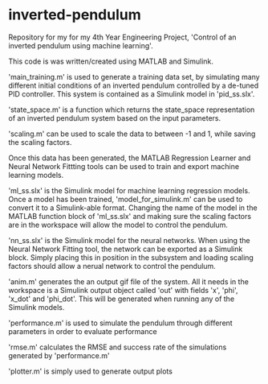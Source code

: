 # inverted-pendulum
Repository for my for my 4th Year Engineering Project, 'Control of an inverted pendulum using machine learning'.

This code is was written/created using MATLAB and Simulink.

'main_training.m' is used to generate a training data set, by simulating many different initial conditions of an inverted pendulum controlled by a de-tuned PID controller. This system is contained as a Simulink model in 'pid_ss.slx'.

'state_space.m' is a function which returns the state_space representation of an inverted pendulum system based on the input parameters.

'scaling.m' can be used to scale the data to between -1 and 1, while saving the scaling factors.

Once this data has been generated, the MATLAB Regression Learner and Neural Network Fittting tools can be used to train and export machine learning models.

'ml_ss.slx' is the Simulink model for machine learning regression models. Once a model has been trained, 'model_for_simulink.m' can be used to convert it to a Simulink-able format. Changing the name of the model in the MATLAB function block of 'ml_ss.slx' and making sure the scaling factors are in the workspace will allow the model to control the pendulum.

'nn_ss.slx' is the Simulink model for the neural networks. When using the Neural Network Fitting tool, the network can be exported as a Simulink block. Simply placing this in position in the subsystem and loading scaling factors should allow a nerual network to control the pendulum.

'anim.m' generates the an output gif file of the system. All it needs in the workspace is a Simulink output object called 'out' with fields 'x', 'phi', 'x_dot' and 'phi_dot'. This will be generated when running any of the Simulink models.

'performance.m' is used to simulate the pendulum through different parameters in order to evaluate performance

'rmse.m' calculates the RMSE and success rate of the simulations generated by 'performance.m'

'plotter.m' is simply used to generate output plots
